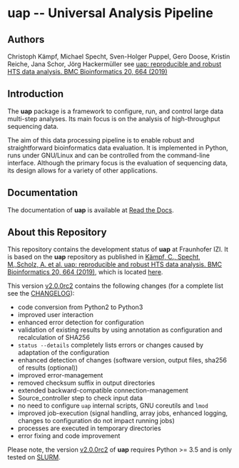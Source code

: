 # uap -- Universal Analysis Pipeline


## Authors

Christoph Kämpf, Michael Specht, Sven-Holger Puppel, Gero Doose, Kristin Reiche, Jana Schor, Jörg Hackermüller see [uap: reproducible and robust HTS data analysis. BMC Bioinformatics 20, 664 (2019)](https://doi.org/10.1186/s12859-019-3219-1)


## Introduction

The **uap** package is a framework to configure, run, and control
large data multi-step analyses.
Its main focus is on the analysis of high-throughput sequencing data.

The aim of this data processing pipeline is to enable robust and straightforward
bioinformatics data evaluation.
It is implemented in Python, runs under GNU/Linux and can be controlled from the
command-line interface.
Although the primary focus is the evaluation of sequencing data, its design
allows for a variety of other applications.

## Documentation

The documentation of **uap** is available at [Read the Docs](http://uap.readthedocs.org/en/latest/index.html).

## About this Repository

This repository contains the development status of **uap** at Fraunhofer IZI.
It is based on the **uap** repository as published in [Kämpf, C., Specht, M.,Scholz, A. et al. uap: reproducible and robust HTS data analysis. BMC Bioinformatics 20, 664 (2019)](https://doi.org/10.1186/s12859-019-3219-1), which is located [here](https://github.com/yigbt/uap).
 
This version [v2.0.0rc2](https://github.com/fraunhofer-izi/uap/releases/tag/v2.0.0rc2) contains the following changes (for a complete list see the [CHANGELOG](CHANGELOG.md)):

* code conversion from Python2 to Python3
* improved user interaction
* enhanced error detection for configuration
* validation of existing results by using annotation as configuration and recalculation of SHA256
* `status --details` completely lists errors or changes caused by adaptation of the configuration 
* enhanced detection of changes (software version, output files, sha256 of results (optional))
* improved error-management
* removed checksum suffix in output directories
* extended backward-compatible connection-management
* Source_controller step to check input data
* no need to configure `uap` internal scripts, GNU coreutils and `lmod`
* improved job-execution (signal handling, array jobs, enhanced logging, changes to configuration do not impact running jobs)
* processes are executed in temporary directories
* error fixing and code improvement

Please note, the version [v2.0.0rc2](https://github.com/fraunhofer-izi/uap/releases/tag/v2.0.0rc2) of **uap** requires Python >= 3.5 and is only tested on [SLURM](https://slurm.schedmd.com/documentation.html).

